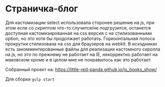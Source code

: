 # Страничка-блог
Для кастомизации select использовала сторонее решение на js, при этом если со скриптом что-то случится/не подгрузится, останется доступная кастомизированная на css версия с не стилизованными option, но это хотя бы продолжает работать.
Горизонтальная полоса прокрутки стилизована на css для браузеров на webkit. В исходниках есть закомментированные файлы для реализации кастомного скролла на js, но это по прежнему не работает на IE, некорректно работает на маковском хроме и в целом мне не понравилось как это работает.


 Собранный проект на:
 https://little-red-panda.github.io/js_books_show/

Для сборки
`gulp start`
